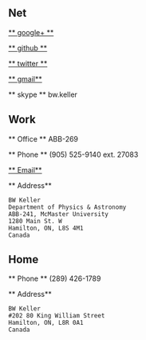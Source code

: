 <!-- 
.. title: How To Contact Me
.. slug: contact
.. date: 2013/03/27 15:07:09
.. tags: 
.. link: 
.. description: 
-->


## Net
[** google+ **](https://plus.google.com/u/0/113837197027968584334/)

[** github **](https://github.com/bwkeller)

[** twitter **](http://twitter.com/malzraa)

[** gmail**](http://www.google.com/recaptcha/mailhide/d?k=01euOUOSEp2dwj6-LFXQ9uJg==&c=EiHACLu4zpLuRIoWJnbMdZjg_Hs5_IuQG2Hut9CJKus=)

** skype ** bw.keller
## Work 
** Office ** ABB-269

** Phone ** (905) 525-9140 ext. 27083

[** Email**](http://www.google.com/recaptcha/mailhide/d?k=01nH1SZ9xBmLbepR7Ammh56g==&c=I6cdgMPNRR6OLocF22TBM1zpXZ4MuAkUIGjgFklEKBU=)

** Address** 

    BW Keller
    Department of Physics & Astronomy
    ABB-241, McMaster University
    1280 Main St. W
    Hamilton, ON, L8S 4M1
    Canada

## Home

** Phone ** (289) 426-1789

** Address** 

    BW Keller
    #202 80 King William Street
    Hamilton, ON, L8R 0A1
    Canada
